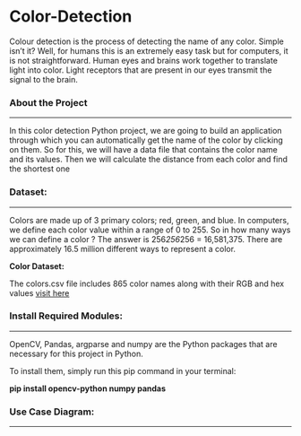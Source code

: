 # Color-Detection
Colour detection is the process of detecting the name of any color. Simple isn’t it? Well, for humans this is an extremely easy task but for computers, it is not straightforward. Human eyes and brains work together to translate light into color. Light receptors that are present in our eyes transmit the signal to the brain. 

<h3>About the Project</h3><hr>

In this color detection Python project, we are going to build an application through which you can automatically get the name of the color by clicking on them. So for this, we will have a data file that contains the color name and its values. Then we will calculate the distance from each color and find the shortest one


<h3>Dataset:</h3><hr>

Colors are made up of 3 primary colors; red, green, and blue. In computers, we define each color value within a range of 0 to 255. So in how many ways we can define a color ? The answer is 256*256*256 = 16,581,375. There are approximately 16.5 million different ways to represent a color. 

<b>Color Dataset:</b>

The colors.csv file includes 865 color names along with their RGB and hex values <a href="https://www.kaggle.com/datasets/adityabhndari/color-detection-data-set">visit here</a>

<h3>Install Required Modules:</h3><hr>
OpenCV, Pandas, argparse and numpy are the Python packages that are necessary for this project in Python. 

To install them, simply run this pip command in your terminal:

<b>pip install opencv-python numpy pandas</b>


<h3>Use Case Diagram:</h3><hr>
